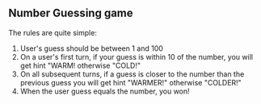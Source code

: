 ## Number Guessing game
The rules are quite simple:

1. User's guess should be between 1 and 100
2. On a user's first turn, if your guess is within 10 of the number, you will get hint "WARM! otherwise "COLD!"
3. On all subsequent turns, if a guess is closer to the number than the previous guess you will get hint "WARMER!" otherwise "COLDER!" 
4.  When the user guess equals the number, you won!

